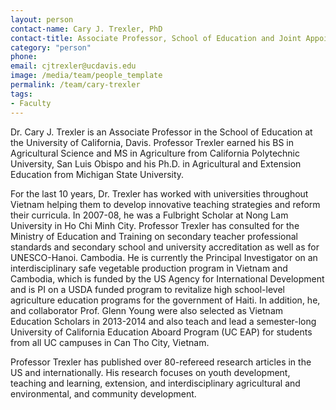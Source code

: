 ```yaml
---
layout: person
contact-name: Cary J. Trexler, PhD
contact-title: Associate Professor, School of Education and Joint Appointment in the College and Agricultural and Environmental Sciences Vietnam/Cambodia/Haiti
category: "person"
phone: 
email: cjtrexler@ucdavis.edu
image: /media/team/people_template
permalink: /team/cary-trexler
tags:
- Faculty
---
```


Dr. Cary J. Trexler is an Associate Professor in the School of Education at the University of California, Davis. Professor Trexler earned his BS in Agricultural Science and MS in Agriculture from California Polytechnic University, San Luis Obispo and his Ph.D. in Agricultural and Extension Education from Michigan State University.

For the last 10 years, Dr. Trexler has worked with universities throughout Vietnam helping them to develop innovative teaching strategies and reform their curricula. In 2007-08, he was a Fulbright Scholar at Nong Lam University in Ho Chi Minh City. Professor Trexler has consulted for the Ministry of Education and Training on secondary teacher professional standards and secondary school and university accreditation as well as for UNESCO-Hanoi. Cambodia.  He is currently the Principal Investigator on an interdisciplinary safe vegetable production program in Vietnam and Cambodia, which is funded by the US Agency for International Development and is PI on a USDA funded program to revitalize high school-level agriculture education programs for the government of Haiti. In addition, he, and collaborator Prof. Glenn Young were also selected as Vietnam Education Scholars in 2013-2014 and also teach and lead a semester-long University of California Education Aboard Program (UC EAP) for students from all UC campuses in Can Tho City, Vietnam.

Professor Trexler has published over 80-refereed research articles in the US and internationally.  His research focuses on youth development, teaching and learning, extension, and interdisciplinary agricultural and environmental, and community development.